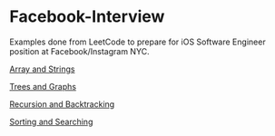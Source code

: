 # Facebook-Interview

Examples done from LeetCode to prepare for iOS Software Engineer position at Facebook/Instagram NYC.

<a href="Facebook.playground/Sources/Array%20and%20String">Array and Strings</a>

<a href="Facebook.playground/Sources/Trees%20and%20Graphs">Trees and Graphs</a>

<a href="Facebook.playground/Sources/Recursion">Recursion and Backtracking</a>

<a href="Facebook.playground/Sources/Trees%20and%20Graphs">Sorting and Searching</a>

